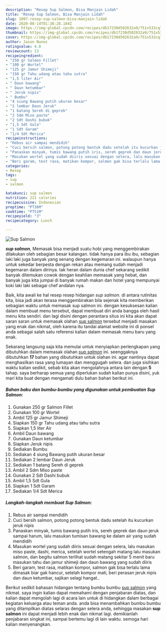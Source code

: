 ```yaml
---
description: "Resep Sup Salmon, Bisa Manjain Lidah"
title: "Resep Sup Salmon, Bisa Manjain Lidah"
slug: 1097-resep-sup-salmon-bisa-manjain-lidah
date: 2020-08-14T01:38:28.184Z
image: https://img-global.cpcdn.com/recipes/db17230d502632a9/751x532cq70/sup-salmon-foto-resep-utama.jpg
thumbnail: https://img-global.cpcdn.com/recipes/db17230d502632a9/751x532cq70/sup-salmon-foto-resep-utama.jpg
cover: https://img-global.cpcdn.com/recipes/db17230d502632a9/751x532cq70/sup-salmon-foto-resep-utama.jpg
author: Jason Nunez
ratingvalue: 4.8
reviewcount: 13
recipeingredient:
- "250 gr Salmon Fillet"
- "100 gr Wortel"
- "125 gr Jamur Shimeji"
- "150 gr Tahu udang atau tahu sutra"
- "1,5 liter Air"
- " Daun bawang"
- " Daun ketumbar"
- " Jeruk nipis"
- " Bumbu"
- "4 siung Bawang putih ukuran besar"
- "2 lembar Daun Jeruk"
- "1 batang Sereh di geprek"
- "2 Sdm Miso paste"
- "2 Sdt Dashi bubuk"
- "1,5 Sdt Gula"
- "1 Sdt Garam"
- "1/4 Sdt Merica"
recipeinstructions:
- "Rebus air sampai mendidih"
- "Cuci bersih salmon, potong potong bentuk dadu setelah itu kucurkan jeruk nipis"
- "Panaskan minyak, tumis bawang putih iris, sereh geprek dan daun jeruk sampai harum, lalu masukan tumisan bawang ke dalam air yang sudah mendidih"
- "Masukan wortel yang sudah diiris sesuai dengan selera, lalu masukan miso paste, dashi, merica, setelah wortel setengah matang lalu masukan salmon, dan begitu salmon terlihat sudah matang sekitar 5 menit baru masukan tahu dan jamur shimeji dan daun bawang yang sudah diiris"
- "Beri garam, test rasa, matikan kompor, salmon gak bisa terlalu lama dimasak biar gak hancur, setelah kompor mati, beri perasan jeruk nipis dan daun ketumbar, sajikan selagi hangat.."
categories:
- Resep
tags:
- sup
- salmon

katakunci: sup salmon 
nutrition: 221 calories
recipecuisine: Indonesian
preptime: "PT36M"
cooktime: "PT51M"
recipeyield: "3"
recipecategory: Lunch

---
```



![Sup Salmon](https://img-global.cpcdn.com/recipes/db17230d502632a9/751x532cq70/sup-salmon-foto-resep-utama.jpg)

<b><i>sup salmon</i></b>, Memasak bisa menjadi suatu hobi yang menggembirakan dilakukan oleh sebagian besar kalangan. tidak hanya para ibu ibu, sebagian laki laki juga banyak yang senang dengan kegemaran ini. walaupun hanya untuk sekedar berpesta dengan rekan atau memang sudah menjadi kegemaran dalam dirinya. tak heran dalam dunia chef sekarang sedikit banyak ditemukan cowok dengan keahlian memasak yang hebat, dan banyak juga kita jumpai di banyak rumah makan dan hotel yang mempunyai koki laki laki sebagai chef andalan nya.

Baik, kita awali ke hal resep resep hidangan <i>sup salmon</i>. di antara rutinitas kita, bisa jadi akan terasa menggembirakan bila sejenak kita memberikan sebagian waktu untuk memasak sup salmon ini. dengan kesuksesan kalian dalam membuat menu tersebut, dapat membuat diri anda bangga oleh hasil menu kita sendiri. dan lagi disini dengan perantara situs ini kita akan dapat saran saran untuk memasak olahan <u>sup salmon</u> tersebut menjadi masakan yang enak dan nikmat, oleh karena itu tandai alamat website ini di ponsel anda sebagai salah satu referensi kalian dalam memasak menu baru yang enak.




Sekarang langsung saja kita memulai untuk menyiapkan perlengkapan yang dibutuhkan dalam memasak olahan <u><i>sup salmon</i></u> ini. seenggaknya dibutuhkan <b>17</b> bahan yang dibutuhkan untuk olahan ini. agar nantinya dapat menghasilkan rasa yang lumayan dan menggugah selera. dan juga sisihkan waktu kalian sedikit, sebab kita akan mengolahnya antara lain dengan <b>5</b> tahap. saya berharap semua yang diperlukan sudah kalian punya disini, yuk mari kita buat dengan mengamati dulu bahan bahan berikut ini.

<!--inarticleads1-->

##### Bahan baku dan bumbu-bumbu yang digunakan untuk pembuatan Sup Salmon:

1. Gunakan 250 gr Salmon Fillet
1. Gunakan 100 gr Wortel
1. Ambil 125 gr Jamur Shimeji
1. Siapkan 150 gr Tahu udang atau tahu sutra
1. Siapkan 1,5 liter Air
1. Ambil  Daun bawang
1. Gunakan  Daun ketumbar
1. Siapkan  Jeruk nipis
1. Sediakan  Bumbu
1. Sediakan 4 siung Bawang putih ukuran besar
1. Sediakan 2 lembar Daun Jeruk
1. Sediakan 1 batang Sereh di geprek
1. Ambil 2 Sdm Miso paste
1. Gunakan 2 Sdt Dashi bubuk
1. Ambil 1,5 Sdt Gula
1. Siapkan 1 Sdt Garam
1. Sediakan 1/4 Sdt Merica




<!--inarticleads2-->

##### Langkah-langkah membuat Sup Salmon:

1. Rebus air sampai mendidih
1. Cuci bersih salmon, potong potong bentuk dadu setelah itu kucurkan jeruk nipis
1. Panaskan minyak, tumis bawang putih iris, sereh geprek dan daun jeruk sampai harum, lalu masukan tumisan bawang ke dalam air yang sudah mendidih
1. Masukan wortel yang sudah diiris sesuai dengan selera, lalu masukan miso paste, dashi, merica, setelah wortel setengah matang lalu masukan salmon, dan begitu salmon terlihat sudah matang sekitar 5 menit baru masukan tahu dan jamur shimeji dan daun bawang yang sudah diiris
1. Beri garam, test rasa, matikan kompor, salmon gak bisa terlalu lama dimasak biar gak hancur, setelah kompor mati, beri perasan jeruk nipis dan daun ketumbar, sajikan selagi hangat..




Berikut sedikit bahasan hidangan tentang bumbu bumbu <u>sup salmon</u> yang nikmat. saya ingin kalian dapat memahami dengan penjabaran diatas, dan kalian dapat mengolah lagi di acara lain untuk di hidangkan dalam berbagai kegiatan keluarga atau teman anda. anda bisa menambahkan bumbu bumbu yang ditampilkan diatas selaras dengan selera anda, sehingga masakan <b>sup salmon</b> ini dapat menjadi lebih enak dan nikmat lagi. demikianlah penjabaran singkat ini, sampai bertemu lagi di lain waktu. semoga hari kalian menyenangkan.

